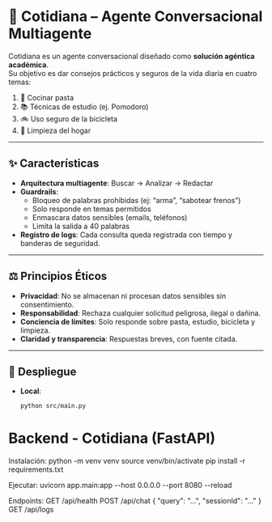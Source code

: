 # 🤖 Cotidiana – Agente Conversacional Multiagente

Cotidiana es un agente conversacional diseñado como **solución agéntica académica**.  
Su objetivo es dar consejos prácticos y seguros de la vida diaria en cuatro temas:

1. 🍝 Cocinar pasta  
2. 📚 Técnicas de estudio (ej. Pomodoro)  
3. 🚲 Uso seguro de la bicicleta  
4. 🧽 Limpieza del hogar  

---

## ✨ Características

- **Arquitectura multiagente**: Buscar → Analizar → Redactar  
- **Guardrails**:
  - Bloqueo de palabras prohibidas (ej: “arma”, “sabotear frenos”)  
  - Solo responde en temas permitidos  
  - Enmascara datos sensibles (emails, teléfonos)  
  - Limita la salida a 40 palabras  
- **Registro de logs**: Cada consulta queda registrada con tiempo y banderas de seguridad.

---

## ⚖️ Principios Éticos

- **Privacidad**: No se almacenan ni procesan datos sensibles sin consentimiento.  
- **Responsabilidad**: Rechaza cualquier solicitud peligrosa, ilegal o dañina.  
- **Conciencia de límites**: Solo responde sobre pasta, estudio, bicicleta y limpieza.  
- **Claridad y transparencia**: Respuestas breves, con fuente citada.  

---

## 🚀 Despliegue

- **Local**:
  ```bash
  python src/main.py
  
# Backend - Cotidiana (FastAPI)

Instalación:
python -m venv venv
source venv/bin/activate
pip install -r requirements.txt

Ejecutar:
uvicorn app.main:app --host 0.0.0.0 --port 8080 --reload

Endpoints:
GET /api/health
POST /api/chat  { "query": "...", "sessionId": "..." }
GET  /api/logs

